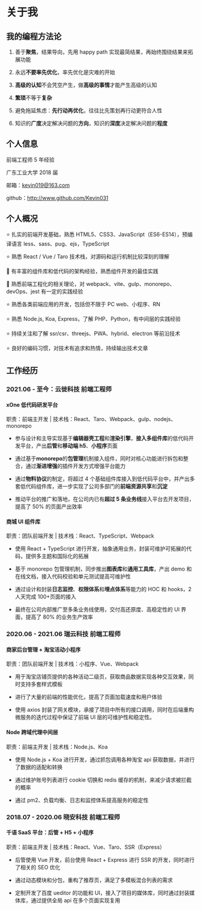 # 关于我

## 我的编程方法论

1. 善于**聚焦**，结果导向，先用 happy path 实现最简结果，再始终围绕结果来拓展功能

2. 永远**不要率先优化**，率先优化是灾难的开始

3. **高级的认知**不会凭空产生，做**高级的事情**才能产生高级的认知

4. **繁琐**不等于**复杂**

5. 避免拖延焦虑：**先行动再优化**，往往比先策划再行动更符合人性

6. 知识的**广度**决定解决问题的**方向**，知识的**深度**决定解决问题的**程度**

## 个人信息

前端工程师 5 年经验

广东工业大学 2018 届

邮箱：kevin019@163.com

github：http://www.github.com/Kevin031

## 个人概况

⭐️ 扎实的前端开发基础，熟悉 HTML5、CSS3、JavaScript（ES6-ES14），预编译语言 less、sass、pug、ejs，TypeScript

⭐️ 熟悉 React / Vue / Taro 技术栈，对源码和运行机制比较深刻的理解

🌟 有丰富的组件库和低代码的架构经验，熟悉组件开发的最佳实践

🌟 熟悉前端工程化的相关理论，对 webpack、vite、gulp、monorepo、devOps、jest 有一定的实践经验

⭐️ 熟悉各类前端应用的开发，包括但不限于 PC web、小程序、RN

⭐️ 熟悉 Node.js, Koa, Express，了解 PHP、Python，有中间层的实践经验

⭐️ 持续关注和了解 ssr/csr、threejs、PWA、hybrid、electron 等前沿技术

⭐️ 良好的编码习惯，对技术有追求和热情，持续输出技术文章

## 工作经历

### 2021.06 - 至今：云徙科技 前端工程师

#### xOne 低代码研发平台

职责：前端主开发 | 技术栈：React、Taro、Webpack、gulp、nodejs、monorepo

- 参与设计和主导实现基于**编辑器壳工程**和**渲染引擎**，**接入多组件库**的低代码开发平台，产出**后管**和**移动端 h5**、**小程序**页面

- 通过基于**monorepo**的**包管理**机制接入组件，同时对核心功能进行拆包和整合，通过**渐进增强**的插件开发方式增强平台能力

- 通过**物料协议**的制定，将超过 4 个基础组件库接入到低代码平台中，并产出多套低代码组件库，进一步实现了公司多部门的**前端资源共享**和**沉淀**

- 推动平台的推广和落地，在公司内已有**超过 5 条业务线**接入平台去开发项目，提高了 50% 的页面产出效率

#### 商城 UI 组件库

职责：团队前端开发 | 技术栈：React、TypeScript、Webpack

- 使用 React + TypeScript 进行开发，抽象通用业务，封装可维护可拓展的代码，提供多主题和国际化的拓展

- 基于 monorepo 包管理机制，同步推出**图表库**和**通用工具库**，产出 demo 和在线文档，接入代码校验和单元测试提高可维护性

- 通过设计和封装**日志监控**、**权限体系**和**埋点体系**等能力的 HOC 和 hooks，2 人天完成 100+页面的接入

- 最终在公司内部推广至多条业务线使用，交付高还原度、高稳定性的 UI 界面，提高了 80% 的业务生产效率

### 2020.06 - 2021.06 瑞云科技 前端工程师

#### 商家后台管理 + 淘宝活动小程序

职责：团队前端开发 | 技术栈：小程序、Vue、Webpack

- 用于淘宝店铺页提供的各种活动二级页，获取商品数据实现各种交互效果，同时支持多套样式模板

- 进行了大量的前端的性能优化，提高了页面加载速度和用户体验

- 使用 axios 封装了网关模块，承接了项目中所有的接口调用，同时在后端重构微服务的迭代过程中保证了前端 UI 层的可维护性和稳定性。

#### Node 跨域代理中间层

职责：前端主开发 | 技术栈：Node.js、Koa

- 使用 Node.js + Koa 进行开发，通过抓包调用各种淘宝 api 获取数据，并进行了数据的适配和转换

- 通过维护账号列表进行 cookie 切换和 redis 缓存的机制，来减少请求被拦截的概率

- 通过 pm2、负载均衡、日志和监控体系提高服务的稳定性

### 2018.07 - 2020.06 晓安科技 前端工程师

#### 千语 SaaS 平台：后管 + H5 + 小程序

职责：前端主开发 | 技术栈：React、Vue、Taro、SSR（Express）

- 后管使用 Vue 开发，前台使用 React + Express 进行 SSR 的开发，同时进行了相关的 SEO 优化

- 通过动态模块和分包，重构了推荐页，满足了多模板混合列表的需求

- 定制开发了百度 ueditor 的功能和 UI，接入了项目的媒体库，同时通过封装媒体库，通过提供全局 api 在多个页面实现复用
